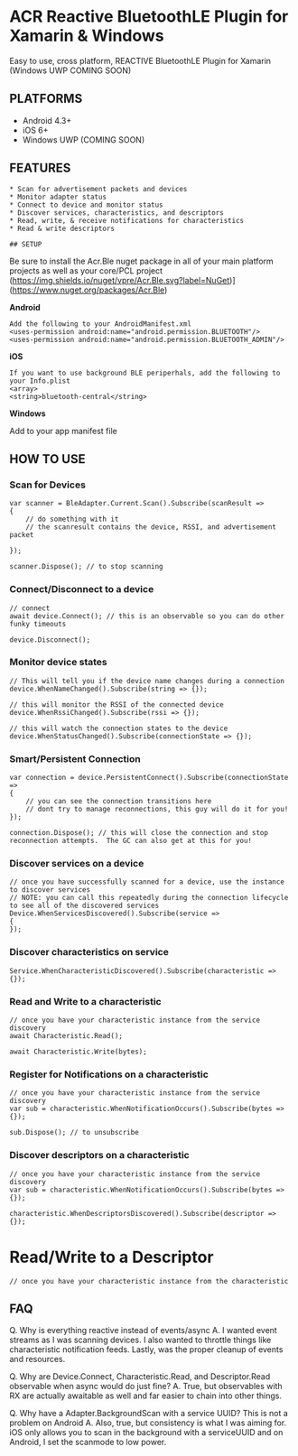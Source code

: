 # ACR Reactive BluetoothLE Plugin for Xamarin & Windows
Easy to use, cross platform, REACTIVE BluetoothLE Plugin for Xamarin (Windows UWP COMING SOON)

## PLATFORMS

* Android 4.3+
* iOS 6+
* Windows UWP (COMING SOON)

## FEATURES
```
* Scan for advertisement packets and devices
* Monitor adapter status
* Connect to device and monitor status
* Discover services, characteristics, and descriptors
* Read, write, & receive notifications for characteristics
* Read & write descriptors

## SETUP

```
Be sure to install the Acr.Ble nuget package in all of your main platform projects as well as your core/PCL project
(https://img.shields.io/nuget/vpre/Acr.Ble.svg?label=NuGet)](https://www.nuget.org/packages/Acr.Ble)

**Android**

    Add the following to your AndroidManifest.xml
    <uses-permission android:name="android.permission.BLUETOOTH"/>
    <uses-permission android:name="android.permission.BLUETOOTH_ADMIN"/>

**iOS**

    If you want to use background BLE periperhals, add the following to your Info.plist
    <array>
	<string>bluetooth-central</string>

**Windows**

Add to your app manifest file
    <Capabilities>
        <Capability Name="internetClient" />
        <DeviceCapability Name="bluetooth" />
    </Capabilities>

## HOW TO USE

### Scan for Devices

    var scanner = BleAdapter.Current.Scan().Subscribe(scanResult => 
    {
        // do something with it
        // the scanresult contains the device, RSSI, and advertisement packet
        
    });

    scanner.Dispose(); // to stop scanning

### Connect/Disconnect to a device

    // connect
    await device.Connect(); // this is an observable so you can do other funky timeouts

    device.Disconnect();


### Monitor device states

    // This will tell you if the device name changes during a connection
    device.WhenNameChanged().Subscribe(string => {});

    // this will monitor the RSSI of the connected device
    device.WhenRssiChanged().Subscribe(rssi => {});

    // this will watch the connection states to the device
    device.WhenStatusChanged().Subscribe(connectionState => {});


### Smart/Persistent Connection

    var connection = device.PersistentConnect().Subscribe(connectionState => 
    {
        // you can see the connection transitions here
        // dont try to manage reconnections, this guy will do it for you!
    });

    connection.Dispose(); // this will close the connection and stop reconnection attempts.  The GC can also get at this for you!


### Discover services on a device

    // once you have successfully scanned for a device, use the instance to discover services
    // NOTE: you can call this repeatedly during the connection lifecycle to see all of the discovered services
    Device.WhenServicesDiscovered().Subscribe(service => 
    {
    });



### Discover characteristics on service

    Service.WhenCharacteristicDiscovered().Subscribe(characteristic => {});


### Read and Write to a characteristic

    // once you have your characteristic instance from the service discovery
    await Characteristic.Read();

    await Characteristic.Write(bytes);


### Register for Notifications on a characteristic

    // once you have your characteristic instance from the service discovery
    var sub = characteristic.WhenNotificationOccurs().Subscribe(bytes => {});

    sub.Dispose(); // to unsubscribe

### Discover descriptors on a characteristic

    // once you have your characteristic instance from the service discovery
    var sub = characteristic.WhenNotificationOccurs().Subscribe(bytes => {});

    characteristic.WhenDescriptorsDiscovered().Subscribe(descriptor => {});

# Read/Write to a Descriptor

    // once you have your characteristic instance from the characteristic

## FAQ

Q. Why is everything reactive instead of events/async
A. I wanted event streams as I was scanning devices.  I also wanted to throttle things like characteristic notification feeds.  Lastly, was the proper cleanup of events and resources.   

Q. Why are Device.Connect, Characteristic.Read, and Descriptor.Read observable when async would do just fine?
A. True, but observables with RX are actually awaitable as well and far easier to chain into other things.

Q. Why have a Adapter.BackgroundScan with a service UUID?  This is not a problem on Android
A. Also, true, but consistency is what I was aiming for.  iOS only allows you to scan in the background with a serviceUUID and on Android, I set the scanmode to low power.